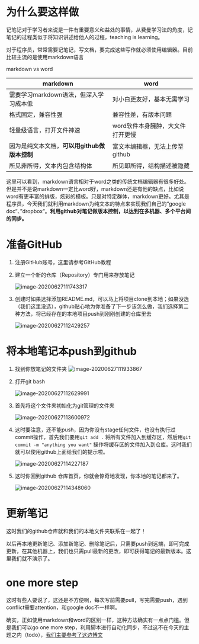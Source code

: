 # 为什么要这样做

记笔记对于学习者来说是一件有重要意义和益处的事情，从费曼学习法的角度，记笔记的过程类似于将知识讲述给他人的过程，teaching is learning。

对于程序员，常常需要记笔记，写文档，要完成这些写作就必须使用编辑器。目前比较主流的是使用markdown语言

markdown vs word

| markdown                                     | word                             |
| -------------------------------------------- | -------------------------------- |
| 需要学习markdown语法，但深入学习成本低       | 对小白更友好，基本无需学习       |
| 格式固定，兼容性强                           | 兼容性差，有版本问题             |
| 轻量级语言，打开文件神速                     | word软件本身臃肿，大文件打开更慢 |
| 因为是纯文本文档，**可以用github做版本控制** | 富文本编辑器，无法上传至github   |
| 所见非所得，文本内包含结构体                 | 所见即所得，结构描述被隐藏       |

这里可以看到，markdown语言相对于word之类的传统文档编辑器有很多好处。但是并不是说markdown一定比word好，markdown还是有他的缺点，比如说word有更丰富的排版，炫彩的模板。只是对特定群体，markdown更好。尤其是程序员，今天我们就利用markdown为纯文本的特点来实现我们自己的“google doc“、”dropbox“。**利用github对笔记做版本控制，以达到在多机器、多个平台间的同步。**

# 准备GitHub

1. 注册GitHub账号，这里请参考GitHub教程

2. 建立一个新的仓库（Repository）专门用来存放笔记

   ![image-20200627111743317](image-20200627111743317.png)

3. 创建时如果选择添加README.md，可以马上将项目clone到本地；如果没选（我们这里没选），github贴心地为你准备了下一步该怎么做，我们选择第二种方法，将已经存在的本地项目push到刚刚创建的仓库里去

   ![image-20200627112429257](image-20200627112429257.png)

# 将本地笔记本push到github

1. 找到你放笔记的文件夹
   ![image-20200627111933867](image-20200627111933867.png)

2. 打开git bash

   ![image-20200627112629991](image-20200627112629991.png)

3. 首先将这个文件夹初始化为git管理的文件夹

   ![image-20200627113600972](image-20200627113600972.png)

4. 这时要注意，还不能push，因为你没有stage任何文件，也没有执行过commit操作，首先我们要用`git add .` 将所有文件加入到缓存区，然后用`git commit -m "anything you want"` 操作将缓存区的文件加入到仓库。这时我们就可以使用github上面给我们的提示啦。

   ![image-20200627114227187](image-20200627114227187.png)

5. 这时你回到github 仓库首页，你就会惊奇地发现，你本地的笔记都来了。

   ![image-20200627114348060](image-20200627114348060.png)

# 更新笔记

这时我们的github仓库就和我们的本地文件夹联系在一起了！

以后再本地更新笔记、添加新笔记、删除笔记后，只需要push到远端，即可完成更新，在其他机器上，我们也只需pull最新的更改，即可获得笔记的最新版本。这里我们就不演示了。

# one more step

这时有些人要说了，这还是不方便啊，每次写前需要pull，写完需要push，遇到conflict需要attention，和google doc不一样啊。

确实，正如使用markdown和word的区别一样，这种方法确实有一点点门槛。但是我们可以go one more step，利用脚本进行自动化同步，不过这不在今天的主题之内（todo），[我们主要参考了这边博文](https://juejin.im/post/5e6ae645e51d4527235b7658) 